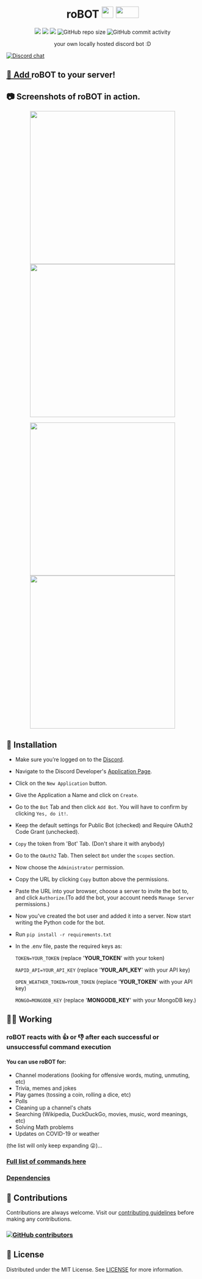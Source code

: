 <h1 align="center">roBOT <img src="https://emoji.discord.st/emojis/eddc749b-9ea3-4304-a37b-65dc7aff36c3.gif" width="30" height="30"/> <img src="https://emoji.discord.st/emojis/b627f592-397a-4c5f-ba53-836cab1c6b24.png" width="60" height="30"/></h1>

<p align="center">
  <img src="https://img.shields.io/badge/PRs-welcome-brightgreen.svg"> <img src="https://img.shields.io/badge/discord-py-blue.svg"> <img src="https://img.shields.io/badge/python-3.9-blue.svg"> <img alt="GitHub repo size" src="https://img.shields.io/github/repo-size/danger-ahead/roBOT"> <img alt="GitHub commit activity" src="https://img.shields.io/github/commit-activity/y/danger-ahead/roBOT">
  <p align="center">your own locally hosted discord bot :D</p>
</p>

[![Discord chat](https://img.shields.io/discord/847319167949340702?color=blue&label=join%20discord%20server)](https://discord.gg/kBatC2cVJr)

## [🤖 Add ](https://discord.com/api/oauth2/authorize?client_id=843553315442130985&permissions=2148002880&scope=bot) **roBOT** to your server!

## 📷 Screenshots of **roBOT** in action.
<p align="center"><img src="https://i.imgur.com/xfEvesZ.png" width="380" height="400"/>   <img src="https://i.imgur.com/5gQH96D.png" width="380" height="400"/></p>
<p align="center"><img src="https://i.imgur.com/UnF0Br1.png" width="380" height="400"/>   <img src="https://i.imgur.com/WbjWcZP.png" width="380" height="400"/></p>

## 💽 Installation
- Make sure you’re logged on to the [Discord](https://discord.com).
- Navigate to the Discord Developer's [Application Page](https://discord.com/developers/applications).
- Click on the `New Application` button.
- Give the Application a Name and click on `Create`.
- Go to the `Bot` Tab and then click `Add Bot`. You will have to confirm by clicking `Yes, do it!`.
- Keep the default settings for Public Bot (checked) and Require OAuth2 Code Grant (unchecked).
- `Copy` the token from 'Bot' Tab. (Don't share it with anybody)
- Go to the `OAuth2` Tab. Then select `Bot` under the `scopes` section.
- Now choose the `Administrator` permission.
- Copy the URL by clicking `Copy` button above the permissions.
- Paste the URL into your browser, choose a server to invite the bot to, and click `Authorize`.(To add the bot, your account needs `Manage Server` permissions.)
- Now you've created the bot user and added it into a server. Now start writing the Python code for the bot.
- Run `pip install -r requirements.txt`
- In the .env  file, paste the required keys as:

	`TOKEN=YOUR_TOKEN` (replace '**YOUR_TOKEN**' with your token)

	`RAPID_API=YOUR_API_KEY` (replace '**YOUR_API_KEY**' with your API key)

	`OPEN_WEATHER_TOKEN=YOUR_TOKEN` (replace '**YOUR_TOKEN**' with your API key)

	`MONGO=MONGODB_KEY` (replace '**MONGODB_KEY**' with your MongoDB key.)

## 👷‍♀️ Working
### **roBOT** reacts with 👍 or 👎 after each successful or unsuccessful command execution
#### You can use **roBOT** for:
* Channel moderations (looking for offensive words, muting, unmuting, etc)
* Trivia, memes and jokes
* Play games (tossing a coin, rolling a dice, etc)
* Polls
* Cleaning up a channel's chats
* Searching (Wikipedia, DuckDuckGo, movies, music, word meanings, etc)
* Solving Math problems
* Updates on COVID-19 or weather

(the list will only keep expanding 😜)...
### [Full list of commands here](https://github.com/danger-ahead/roBOT/blob/master/docs/COMMANDS.md)

### [Dependencies](https://github.com/danger-ahead/roBOT/blob/master/docs/DEPENDENCIES.md)

## 🤝 Contributions
Contributions are always welcome. Visit our [contributing guidelines](https://github.com/danger-ahead/roBOT/blob/master/docs/CONTRIBUTING.md) before making any contributions.

### [![GitHub contributors](https://img.shields.io/github/contributors/danger-ahead/roBOT)](https://github.com/danger-ahead/roBOT/blob/master/docs/CONTRIBUTORS.md)

## 📄 License

Distributed under the MIT License. See [LICENSE](/LICENSE) for more information.
